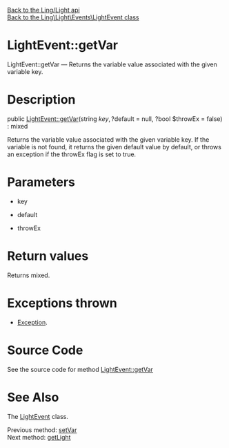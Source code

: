 [Back to the Ling/Light api](https://github.com/lingtalfi/Light/blob/master/doc/api/Ling/Light.md)<br>
[Back to the Ling\Light\Events\LightEvent class](https://github.com/lingtalfi/Light/blob/master/doc/api/Ling/Light/Events/LightEvent.md)


LightEvent::getVar
================



LightEvent::getVar — Returns the variable value associated with the given variable key.




Description
================


public [LightEvent::getVar](https://github.com/lingtalfi/Light/blob/master/doc/api/Ling/Light/Events/LightEvent/getVar.md)(string $key, ?$default = null, ?bool $throwEx = false) : mixed




Returns the variable value associated with the given variable key.
If the variable is not found, it returns the given default value by default,
or throws an exception if the throwEx flag is set to true.




Parameters
================


- key

    

- default

    

- throwEx

    


Return values
================

Returns mixed.


Exceptions thrown
================

- [Exception](http://php.net/manual/en/class.exception.php).&nbsp;







Source Code
===========
See the source code for method [LightEvent::getVar](https://github.com/lingtalfi/Light/blob/master/Events/LightEvent.php#L74-L83)


See Also
================

The [LightEvent](https://github.com/lingtalfi/Light/blob/master/doc/api/Ling/Light/Events/LightEvent.md) class.

Previous method: [setVar](https://github.com/lingtalfi/Light/blob/master/doc/api/Ling/Light/Events/LightEvent/setVar.md)<br>Next method: [getLight](https://github.com/lingtalfi/Light/blob/master/doc/api/Ling/Light/Events/LightEvent/getLight.md)<br>

